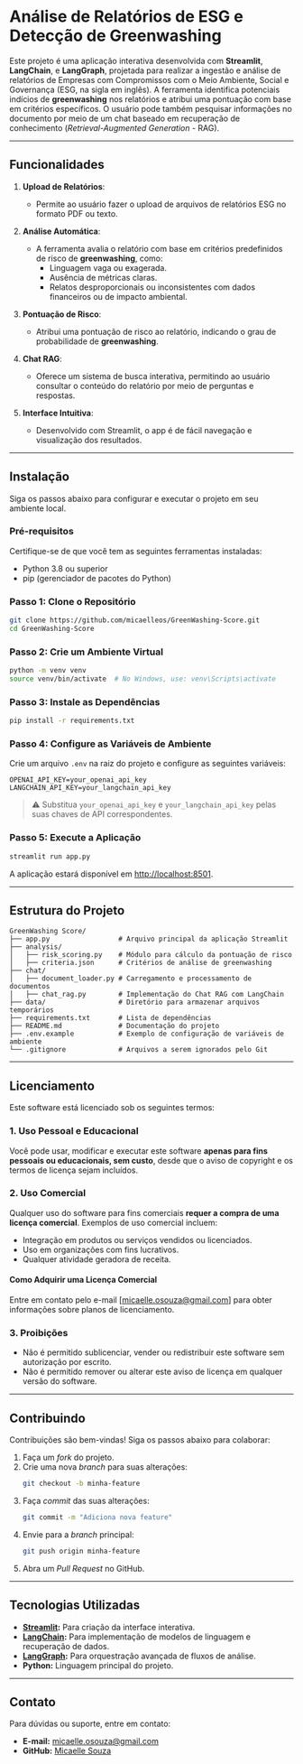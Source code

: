 # **Análise de Relatórios de ESG e Detecção de Greenwashing**

Este projeto é uma aplicação interativa desenvolvida com **Streamlit**, **LangChain**, e **LangGraph**, projetada para realizar a ingestão e análise de relatórios de Empresas com Compromissos com o Meio Ambiente, Social e Governança (ESG, na sigla em inglês). A ferramenta identifica potenciais indícios de **greenwashing** nos relatórios e atribui uma pontuação com base em critérios específicos. O usuário pode também pesquisar informações no documento por meio de um chat baseado em recuperação de conhecimento (*Retrieval-Augmented Generation* - RAG).

---

## **Funcionalidades**
1. **Upload de Relatórios**:
   - Permite ao usuário fazer o upload de arquivos de relatórios ESG no formato PDF ou texto.
   
2. **Análise Automática**:
   - A ferramenta avalia o relatório com base em critérios predefinidos de risco de **greenwashing**, como:
     - Linguagem vaga ou exagerada.
     - Ausência de métricas claras.
     - Relatos desproporcionais ou inconsistentes com dados financeiros ou de impacto ambiental.

3. **Pontuação de Risco**:
   - Atribui uma pontuação de risco ao relatório, indicando o grau de probabilidade de **greenwashing**.

4. **Chat RAG**:
   - Oferece um sistema de busca interativa, permitindo ao usuário consultar o conteúdo do relatório por meio de perguntas e respostas.

5. **Interface Intuitiva**:
   - Desenvolvido com Streamlit, o app é de fácil navegação e visualização dos resultados.

---

## **Instalação**
Siga os passos abaixo para configurar e executar o projeto em seu ambiente local.

### **Pré-requisitos**
Certifique-se de que você tem as seguintes ferramentas instaladas:
- Python 3.8 ou superior
- pip (gerenciador de pacotes do Python)

### **Passo 1: Clone o Repositório**
```bash
git clone https://github.com/micaelleos/GreenWashing-Score.git
cd GreenWashing-Score
```

### **Passo 2: Crie um Ambiente Virtual**
```bash
python -m venv venv
source venv/bin/activate  # No Windows, use: venv\Scripts\activate
```

### **Passo 3: Instale as Dependências**
```bash
pip install -r requirements.txt
```

### **Passo 4: Configure as Variáveis de Ambiente**
Crie um arquivo `.env` na raiz do projeto e configure as seguintes variáveis:
```env
OPENAI_API_KEY=your_openai_api_key
LANGCHAIN_API_KEY=your_langchain_api_key
```

> ⚠️ Substitua `your_openai_api_key` e `your_langchain_api_key` pelas suas chaves de API correspondentes.

### **Passo 5: Execute a Aplicação**
```bash
streamlit run app.py
```

A aplicação estará disponível em [http://localhost:8501](http://localhost:8501).

---

## **Estrutura do Projeto**

```plaintext
GreenWashing Score/
├── app.py                 # Arquivo principal da aplicação Streamlit
├── analysis/
│   ├── risk_scoring.py    # Módulo para cálculo da pontuação de risco
│   ├── criteria.json      # Critérios de análise de greenwashing
├── chat/
│   ├── document_loader.py # Carregamento e processamento de documentos
│   ├── chat_rag.py        # Implementação do Chat RAG com LangChain
├── data/                  # Diretório para armazenar arquivos temporários
├── requirements.txt       # Lista de dependências
├── README.md              # Documentação do projeto
├── .env.example           # Exemplo de configuração de variáveis de ambiente
└── .gitignore             # Arquivos a serem ignorados pelo Git
```

---

## **Licenciamento**
Este software está licenciado sob os seguintes termos:

### **1. Uso Pessoal e Educacional**
Você pode usar, modificar e executar este software **apenas para fins pessoais ou educacionais, sem custo**, desde que o aviso de copyright e os termos de licença sejam incluídos.

### **2. Uso Comercial**
Qualquer uso do software para fins comerciais **requer a compra de uma licença comercial**. Exemplos de uso comercial incluem:
- Integração em produtos ou serviços vendidos ou licenciados.
- Uso em organizações com fins lucrativos.
- Qualquer atividade geradora de receita.

#### Como Adquirir uma Licença Comercial
Entre em contato pelo e-mail [micaelle.osouza@gmail.com] para obter informações sobre planos de licenciamento.

### **3. Proibições**
- Não é permitido sublicenciar, vender ou redistribuir este software sem autorização por escrito.
- Não é permitido remover ou alterar este aviso de licença em qualquer versão do software.

---

## **Contribuindo**
Contribuições são bem-vindas! Siga os passos abaixo para colaborar:

1. Faça um *fork* do projeto.
2. Crie uma nova *branch* para suas alterações:
   ```bash
   git checkout -b minha-feature
   ```
3. Faça *commit* das suas alterações:
   ```bash
   git commit -m "Adiciona nova feature"
   ```
4. Envie para a *branch* principal:
   ```bash
   git push origin minha-feature
   ```
5. Abra um *Pull Request* no GitHub.

---

## **Tecnologias Utilizadas**
- **[Streamlit](https://streamlit.io/):** Para criação da interface interativa.
- **[LangChain](https://www.langchain.com/):** Para implementação de modelos de linguagem e recuperação de dados.
- **[LangGraph](https://github.com/langgraph):** Para orquestração avançada de fluxos de análise.
- **Python:** Linguagem principal do projeto.

---

## **Contato**
Para dúvidas ou suporte, entre em contato:
- **E-mail:** micaelle.osouza@gmail.com
- **GitHub:** [Micaelle Souza](https://github.com/micaelleos)

